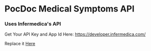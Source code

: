 # PocDoc Medical Symptoms API

### Uses Infermedica's API

Get Your API Key and App Id Here: https://developer.infermedica.com/

Replace it [Here](https://github.com/arnavs-0/medical-api/blob/e38549336c3c863e24d137d5081cf630a99bb418/api.py#L56)
